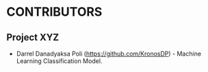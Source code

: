 # CONTRIBUTORS

## Project XYZ

- Darrel Danadyaksa Poli (https://github.com/KronosDP) - Machine Learning Classification Model.

